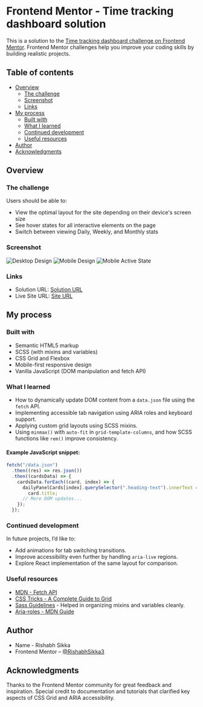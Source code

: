 # Frontend Mentor - Time tracking dashboard solution

This is a solution to the [Time tracking dashboard challenge on Frontend Mentor](https://www.frontendmentor.io/challenges/time-tracking-dashboard-UIQ7167Jw). Frontend Mentor challenges help you improve your coding skills by building realistic projects.

## Table of contents

- [Overview](#overview)
  - [The challenge](#the-challenge)
  - [Screenshot](#screenshot)
  - [Links](#links)
- [My process](#my-process)
  - [Built with](#built-with)
  - [What I learned](#what-i-learned)
  - [Continued development](#continued-development)
  - [Useful resources](#useful-resources)
- [Author](#author)
- [Acknowledgments](#acknowledgments)

## Overview

### The challenge

Users should be able to:

- View the optimal layout for the site depending on their device's screen size
- See hover states for all interactive elements on the page
- Switch between viewing Daily, Weekly, and Monthly stats

### Screenshot

![Desktop Design](./screenshots/desktop-screenshot.jpeg)
![Mobile Design](./screenshots/mobile-screenshot.jpeg)
![Mobile Active State](./screenshots/tablet-screenshot.jpeg)

### Links

- Solution URL: [Solution URL](https://www.frontendmentor.io/solutions/responsive-time-tracking-dashboard-with-tabs-switching-jTZHbyxOXc)
- Live Site URL: [Site URL](https://rishabhsikka3.github.io/time-tracking-dashboard/)

## My process

### Built with

- Semantic HTML5 markup
- SCSS (with mixins and variables)
- CSS Grid and Flexbox
- Mobile-first responsive design
- Vanilla JavaScript (DOM manipulation and fetch API)

### What I learned

- How to dynamically update DOM content from a `data.json` file using the `fetch` API.
- Implementing accessible tab navigation using ARIA roles and keyboard support.
- Applying custom grid layouts using SCSS mixins.
- Using `minmax()` with `auto-fit` in `grid-template-columns`, and how SCSS functions like `rem()` improve consistency.

#### Example JavaScript snippet:

```js
fetch("/data.json")
  .then((res) => res.json())
  .then((cardsData) => {
    cardsData.forEach((card, index) => {
      dailyPanelCards[index].querySelector(".heading-text").innerText =
        card.title;
      // More DOM updates...
    });
  });
```

### Continued development

In future projects, I’d like to:

- Add animations for tab switching transitions.
- Improve accessibility even further by handling `aria-live` regions.
- Explore React implementation of the same layout for comparison.

### Useful resources

- [MDN - Fetch API](https://developer.mozilla.org/en-US/docs/Web/API/Fetch_API)
- [CSS Tricks - A Complete Guide to Grid](https://css-tricks.com/snippets/css/complete-guide-grid/)
- [Sass Guidelines](https://sass-guidelin.es/) - Helped in organizing mixins and variables cleanly.
- [Aria-roles - MDN Guide](https://developer.mozilla.org/en-US/docs/Web/Accessibility/ARIA/Reference/Roles/tab_role)

## Author

- Name - Rishabh Sikka
- Frontend Mentor – [@RishabhSikka3](https://www.frontendmentor.io/profile/RishabhSikka3)

## Acknowledgments

Thanks to the Frontend Mentor community for great feedback and inspiration. Special credit to documentation and tutorials that clarified key aspects of CSS Grid and ARIA accessibility.
